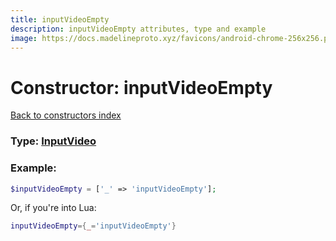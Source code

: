 ```yaml
---
title: inputVideoEmpty
description: inputVideoEmpty attributes, type and example
image: https://docs.madelineproto.xyz/favicons/android-chrome-256x256.png
---
```

# Constructor: inputVideoEmpty  
[Back to constructors index](index.md)






### Type: [InputVideo](../types/InputVideo.md)


### Example:

```php
$inputVideoEmpty = ['_' => 'inputVideoEmpty'];
```  


Or, if you're into Lua:

```lua
inputVideoEmpty={_='inputVideoEmpty'}

```


